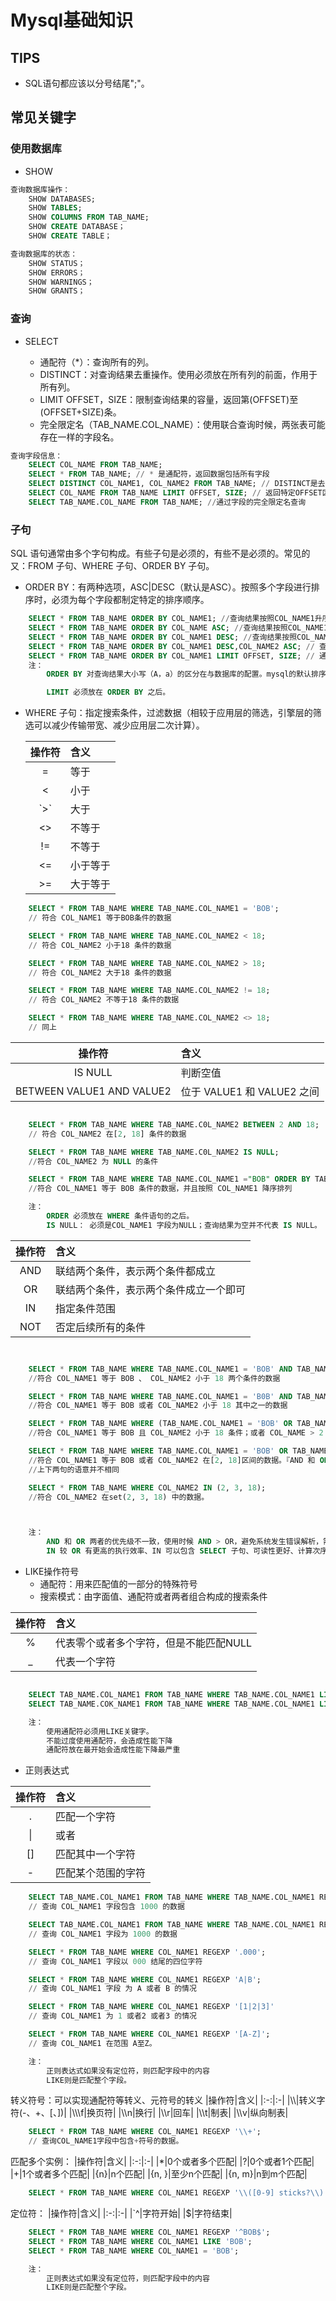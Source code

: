 # Mysql基础知识

## TIPS

+ SQL语句都应该以分号结尾";"。
## 常见关键字

### 使用数据库
+ SHOW

```SQL
查询数据库操作：
    SHOW DATABASES;
    SHOW TABLES;
    SHOW COLUMNS FROM TAB_NAME;
    SHOW CREATE DATABASE；
    SHOW CREATE TABLE；

查询数据库的状态：
    SHOW STATUS；
    SHOW ERRORS；
    SHOW WARNINGS；
    SHOW GRANTS；
```
### 查询

+ SELECT

    - 通配符（*）：查询所有的列。
    - DISTINCT：对查询结果去重操作。使用必须放在所有列的前面，作用于所有列。
    - LIMIT OFFSET，SIZE：限制查询结果的容量，返回第(OFFSET)至(OFFSET+SIZE)条。
    - 完全限定名（TAB_NAME.COL_NAME）：使用联合查询时候，两张表可能存在一样的字段名。
```SQL
查询字段信息：
    SELECT COL_NAME FROM TAB_NAME;
    SELECT * FROM TAB_NAME; // * 是通配符，返回数据包括所有字段
    SELECT DISTINCT COL_NAME1, COL_NAME2 FROM TAB_NAME; // DISTINCT是去重操作(作用域必须是所有查询列)
    SELECT COL_NAME FROM TAB_NAME LIMIT OFFSET, SIZE; // 返回特定OFFSET区间内的数据
    SELECT TAB_NAME.COL_NAME FROM TAB_NAME; //通过字段的完全限定名查询


```
### 子句
SQL 语句通常由多个字句构成。有些子句是必须的，有些不是必须的。常见的又：FROM 子句、WHERE 子句、ORDER BY 子句。

+ ORDER BY：有两种选项，ASC|DESC（默认是ASC）。按照多个字段进行排序时，必须为每个字段都制定特定的排序顺序。

```SQL
    SELECT * FROM TAB_NAME ORDER BY COL_NAME1; //查询结果按照COL_NAME1升序进行排列（缺省即默认情况，ASC排列）。
    SELECT * FROM TAB_NAME ORDER BY COL_NAME ASC; //查询结果按照COL_NAME1升序进行排列。
    SELECT * FROM TAB_NAME ORDER BY COL_NAME1 DESC; //查询结果按照COL_NAME1 降序排列。
    SELECT * FROM TAB_NAME ORDER BY COL_NAME1 DESC,COL_NAME2 ASC; // 查询结果先按照COL_NAME1 进行降序排列，然后通过COL_NAME2 进行升序排列。
    SELECT * FROM TAB_NAME ORDER BY COL_NAME1 LIMIT OFFSET, SIZE; // 通过LIMIT 对查询结果进行限制的时候，必需将 LIMIT 放在 ORDER BY 之后。
    注：
        ORDER BY 对查询结果大小写（A，a）的区分在与数据库的配置。mysql的默认排序方式：字典排序顺序，不能实现区分。

        LIMIT 必须放在 ORDER BY 之后。
```

+ WHERE 子句：指定搜索条件，过滤数据（相较于应用层的筛选，引擎层的筛选可以减少传输带宽、减少应用层二次计算）。


    |操作符|含义|
    |:-:|:-|
    |=|等于|
    |<|小于|
    |\`>`|大于|
    |<>|不等于|
    |!=|不等于|
    |<=|小于等于|
    |>=|大于等于|

```SQL
    SELECT * FROM TAB_NAME WHERE TAB_NAME.COL_NAME1 = 'BOB'; 
    // 符合 COL_NAME1 等于BOB条件的数据

    SELECT * FROM TAB_NAME WHERE TAB_NAME.COL_NAME2 < 18; 
    // 符合 COL_NAME2 小于18 条件的数据

    SELECT * FROM TAB_NAME WHERE TAB_NAME.COL_NAME2 > 18; 
    // 符合 COL_NAME2 大于18 条件的数据

    SELECT * FROM TAB_NAME WHERE TAB_NAME.COL_NAME2 != 18; 
    // 符合 COL_NAME2 不等于18 条件的数据

    SELECT * FROM TAB_NAME WHERE TAB_NAME.COL_NAME2 <> 18; 
    // 同上
```

|操作符|含义|
|:-:|:-|
|IS NULL|判断空值|
|BETWEEN VALUE1 AND VALUE2|位于 VALUE1 和 VALUE2 之间|


```SQL

    SELECT * FROM TAB_NAME WHERE TAB_NAME.C0L_NAME2 BETWEEN 2 AND 18; 
    // 符合 COL_NAME2 在[2, 18] 条件的数据

    SELECT * FROM TAB_NAME WHERE TAB_NAME.C0L_NAME2 IS NULL; 
    //符合 COL_NAME2 为 NULL 的条件

    SELECT * FROM TAB_NAME WHERE TAB_NAME.COL_NAME1 ="BOB" ORDER BY TAB_NAME.COL_NAME1 DESC; 
    //符合 COL_NAME1 等于 BOB 条件的数据，并且按照 COL_NAME1 降序排列

    注：
        ORDER 必须放在 WHERE 条件语句的之后。
        IS NULL： 必须是COL_NAME1 字段为NULL；查询结果为空并不代表 IS NULL。
```

|操作符|含义|
|:-:|:-|
|AND|联结两个条件，表示两个条件都成立|
|OR|联结两个条件，表示两个条件成立一个即可|
|IN|指定条件范围|
|NOT|否定后续所有的条件|

```SQL


    SELECT * FROM TAB_NAME WHERE TAB_NAME.COL_NAME1 = 'BOB' AND TAB_NAME.COL_NAME2 < 18;
    //符合 COL_NAME1 等于 BOB 、 COL_NAME2 小于 18 两个条件的数据

    SELECT * FROM TAB_NAME WHERE TAB_NAME.COL_NAME1 = 'B0B' AND TAB_NAME.COL_NAME2 < 18;
    //符合 COL_NAME1 等于 BOB 或者 COL_NAME2 小于 18 其中之一的数据

    SELECT * FROM TAB_NAME WHERE (TAB_NAME.COL_NAME1 = 'BOB' OR TAB_NAME.COL_NAME2 < 18) AND TAB_NAME.COL_NAME2 > 2;
    //符合 COL_NAME1 等于 BOB 且 COL_NAME2 小于 18 条件；或者 COL_NAME > 2 条件，满足之一即可。

    SELECT * FROM TAB_NAME WHERE TAB_NAME.COL_NAME1 = 'BOB' OR TAB_NAME.COL_NAME2 < 18 AND TAB_NAME.COL_NAME2 > 2;
    //符合 COL_NAME1 等于 BOB 或者 COL_NAME2 在[2, 18]区间的数据。『AND 和 OR 两者有不同的优先级』
    //上下两句的语意并不相同

    SELECT * FROM TAB_NAME WHERE COL_NAME2 IN (2, 3, 18);
    //符合 COL_NAME2 在set(2, 3, 18) 中的数据。



    注：
        AND 和 OR 两者的优先级不一致，使用时候 AND > OR，避免系统发生错误解析，需要添加括号。
        IN 较 OR 有更高的执行效率、IN 可以包含 SELECT 子句、可读性更好、计算次序更好管理。

```
+ LIKE操作符号
    - 通配符：用来匹配值的一部分的特殊符号
    - 搜索模式：由字面值、通配符或者两者组合构成的搜索条件

|操作符|含义|
|:-:|:-|
|%|代表零个或者多个字符，但是不能匹配NULL|
|_|代表一个字符|

```SQL

    SELECT TAB_NAME.COL_NAME1 FROM TAB_NAME WHERE TAB_NAME.COL_NAME1 LIKE '% BOB ';
    SELECT TAB_NAME.COK_NAME1 FROM TAB_NAME WHERE TAB_NAME.COL_NAME1 LIKE 'BOB_';

    注：
        使用通配符必须用LIKE关键字。
        不能过度使用通配符，会造成性能下降
        通配符放在最开始会造成性能下降最严重
```

+ 正则表达式

|操作符|含义|
|:-:|:-|
|.|匹配一个字符|
|\||或者|
|[]|匹配其中一个字符|
|-|匹配某个范围的字符|


```SQL
    SELECT TAB_NAME.COL_NAME1 FROM TAB_NAME WHERE TAB_NAME.COL_NAME1 REGEXP '1000';
    // 查询 COL_NAME1 字段包含 1000 的数据

    SELECT TAB_NAME.COL_NAME1 FROM TAB_NAME WHERE TAB_NAME.COL_NAME1 REGEXP '^1000$'
    // 查询 COL_NAME1 字段为 1000 的数据

    SELECT * FROM TAB_NAME WHERE COL_NAME1 REGEXP '.000';
    // 查询 COL_NAME1 字段以 000 结尾的四位字符

    SELECT * FROM TAB_NAME WHERE COL_NAME1 REGEXP 'A|B';
    // 查询 COL_NAME1 字段 为 A 或者 B 的情况

    SELECT * FROM TAB_NAME WHERE COL_NAME1 REGEXP '[1|2|3]'
    // 查询 COL_NAME1 为 1 或者2 或者3 的情况

    SELECT * FROM TAB_NAME WHERE COL_NAME1 REGEXP '[A-Z]';
    // 查询 COL_NAME1 在范围 A至Z。

    注：
        正则表达式如果没有定位符，则匹配字段中的内容
        LIKE则是匹配整个字段。
```

转义符号：可以实现通配符等转义、元符号的转义
|操作符|含义|
|:-:|:-|
|\\\\|转义字符(-、+、[、])|
|\\\\\f|换页符|
|\\\\n|换行|
|\\\\r|回车|
|\\\\t|制表|
|\\\\v|纵向制表|

```SQL
    SELECT * FROM TAB_NAME WHERE COL_NAME1 REGEXP '\\+';
    // 查询COL_NAME1字段中包含+符号的数据。
```

匹配多个实例：
|操作符|含义|
|:-:|:-|
|*|0个或者多个匹配|
|?|0个或者1个匹配|
|+|1个或者多个匹配|
|{n}|n个匹配|
|{n, }|至少n个匹配|
|{n, m}|n到m个匹配|

```SQL
    SELECT * FROM TAB_NAME WHERE COL_NAME1 REGEXP '\\([0-9] sticks?\\)'
```

定位符：
|操作符|含义|
|:-:|:-|
|`^|字符开始|
|$|字符结束|

```SQL
    SELECT * FROM TAB_NAME WHERE COL_NAME1 REGEXP '^BOB$';
    SELECT * FROM TAB_NAME WHERE COL_NAME1 LIKE 'BOB';
    SELECT * FROM TAB_NAME WHERE COL_NAME1 = 'BOB';

    注：
        正则表达式如果没有定位符，则匹配字段中的内容
        LIKE则是匹配整个字段。
```



